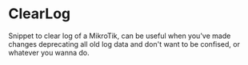 # ClearLog
Snippet to clear log of a MikroTik, can be useful when you've made changes deprecating all old log data and don't want to be confised, or whatever you wanna do.
